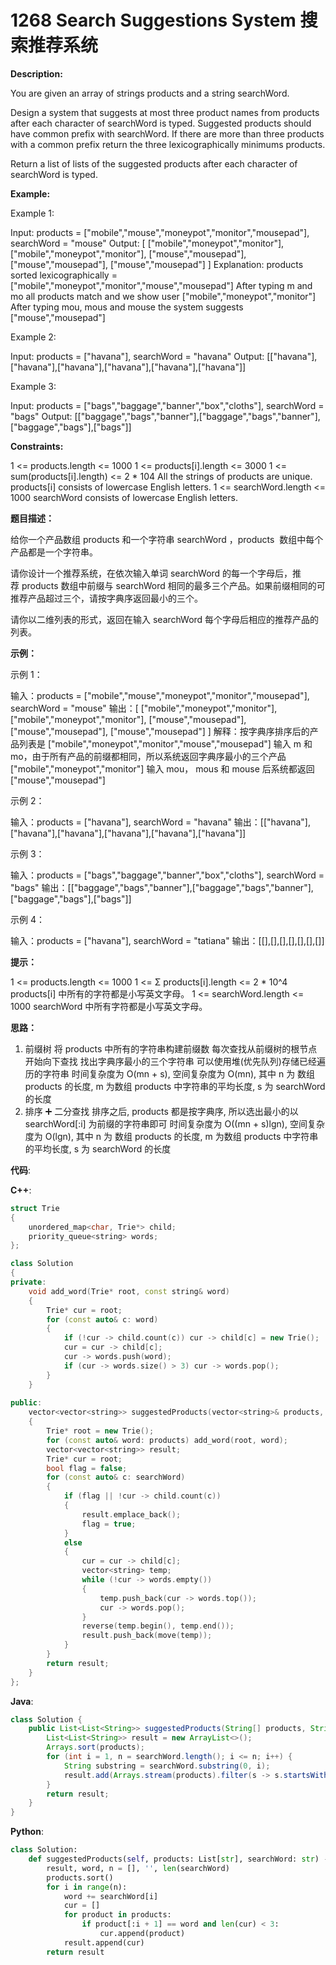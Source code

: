 # 1268 Search Suggestions System 搜索推荐系统

__Description:__

You are given an array of strings products and a string searchWord.

Design a system that suggests at most three product names from products after each character of searchWord is typed. Suggested products should have common prefix with searchWord. If there are more than three products with a common prefix return the three lexicographically minimums products.

Return a list of lists of the suggested products after each character of searchWord is typed.

__Example:__

Example 1:

Input: products = ["mobile","mouse","moneypot","monitor","mousepad"], searchWord = "mouse"
Output: [
["mobile","moneypot","monitor"],
["mobile","moneypot","monitor"],
["mouse","mousepad"],
["mouse","mousepad"],
["mouse","mousepad"]
]
Explanation: products sorted lexicographically = ["mobile","moneypot","monitor","mouse","mousepad"]
After typing m and mo all products match and we show user ["mobile","moneypot","monitor"]
After typing mou, mous and mouse the system suggests ["mouse","mousepad"]

Example 2:

Input: products = ["havana"], searchWord = "havana"
Output: [["havana"],["havana"],["havana"],["havana"],["havana"],["havana"]]

Example 3:

Input: products = ["bags","baggage","banner","box","cloths"], searchWord = "bags"
Output: [["baggage","bags","banner"],["baggage","bags","banner"],["baggage","bags"],["bags"]]

__Constraints:__

1 <= products.length <= 1000
1 <= products[i].length <= 3000
1 <= sum(products[i].length) <= 2 * 104
All the strings of products are unique.
products[i] consists of lowercase English letters.
1 <= searchWord.length <= 1000
searchWord consists of lowercase English letters.

__题目描述：__

给你一个产品数组 products 和一个字符串 searchWord ，products  数组中每个产品都是一个字符串。

请你设计一个推荐系统，在依次输入单词 searchWord 的每一个字母后，推荐 products 数组中前缀与 searchWord 相同的最多三个产品。如果前缀相同的可推荐产品超过三个，请按字典序返回最小的三个。

请你以二维列表的形式，返回在输入 searchWord 每个字母后相应的推荐产品的列表。

__示例：__

示例 1：

输入：products = ["mobile","mouse","moneypot","monitor","mousepad"], searchWord = "mouse"
输出：[
["mobile","moneypot","monitor"],
["mobile","moneypot","monitor"],
["mouse","mousepad"],
["mouse","mousepad"],
["mouse","mousepad"]
]
解释：按字典序排序后的产品列表是 ["mobile","moneypot","monitor","mouse","mousepad"]
输入 m 和 mo，由于所有产品的前缀都相同，所以系统返回字典序最小的三个产品 ["mobile","moneypot","monitor"]
输入 mou， mous 和 mouse 后系统都返回 ["mouse","mousepad"]

示例 2：

输入：products = ["havana"], searchWord = "havana"
输出：[["havana"],["havana"],["havana"],["havana"],["havana"],["havana"]]

示例 3：

输入：products = ["bags","baggage","banner","box","cloths"], searchWord = "bags"
输出：[["baggage","bags","banner"],["baggage","bags","banner"],["baggage","bags"],["bags"]]

示例 4：

输入：products = ["havana"], searchWord = "tatiana"
输出：[[],[],[],[],[],[],[]]

__提示：__

1 <= products.length <= 1000
1 <= Σ products[i].length <= 2 * 10^4
products[i] 中所有的字符都是小写英文字母。
1 <= searchWord.length <= 1000
searchWord 中所有字符都是小写英文字母。

__思路：__

1. 前缀树
将 products 中所有的字符串构建前缀数
每次查找从前缀树的根节点开始向下查找
找出字典序最小的三个字符串
可以使用堆(优先队列)存储已经遍历的字符串
时间复杂度为 O(mn + s), 空间复杂度为 O(mn), 其中 n 为 数组 products 的长度, m 为数组 products 中字符串的平均长度, s 为 searchWord 的长度
2. 排序 ➕ 二分查找
排序之后, products 都是按字典序, 所以选出最小的以 searchWord[:i] 为前缀的字符串即可
时间复杂度为 O((mn + s)lgn), 空间复杂度为 O(lgn), 其中 n 为 数组 products 的长度, m 为数组 products 中字符串的平均长度, s 为 searchWord 的长度

__代码__:

__C++__:

```C++
struct Trie 
{
    unordered_map<char, Trie*> child;
    priority_queue<string> words;
};

class Solution 
{
private:
    void add_word(Trie* root, const string& word) 
    {
        Trie* cur = root;
        for (const auto& c: word) 
        {
            if (!cur -> child.count(c)) cur -> child[c] = new Trie();
            cur = cur -> child[c];
            cur -> words.push(word);
            if (cur -> words.size() > 3) cur -> words.pop();
        }
    }
    
public:
    vector<vector<string>> suggestedProducts(vector<string>& products, string searchWord) 
    {
        Trie* root = new Trie();
        for (const auto& word: products) add_word(root, word);
        vector<vector<string>> result;
        Trie* cur = root;
        bool flag = false;
        for (const auto& c: searchWord) 
        {
            if (flag || !cur -> child.count(c)) 
            {
                result.emplace_back();
                flag = true;
            }
            else 
            {
                cur = cur -> child[c];
                vector<string> temp;
                while (!cur -> words.empty()) 
                {
                    temp.push_back(cur -> words.top());
                    cur -> words.pop();
                }
                reverse(temp.begin(), temp.end());
                result.push_back(move(temp));
            }
        }
        return result;
    }
};
```

__Java__:

```Java
class Solution {
    public List<List<String>> suggestedProducts(String[] products, String searchWord) {
        List<List<String>> result = new ArrayList<>();
        Arrays.sort(products);
        for (int i = 1, n = searchWord.length(); i <= n; i++) {
            String substring = searchWord.substring(0, i);
            result.add(Arrays.stream(products).filter(s -> s.startsWith(substring)).limit(3).collect(Collectors.toList()));
        }
        return result;
    }
}
```

__Python__:

```Python
class Solution:
    def suggestedProducts(self, products: List[str], searchWord: str) -> List[List[str]]:
        result, word, n = [], '', len(searchWord)
        products.sort()
        for i in range(n):
            word += searchWord[i]
            cur = []
            for product in products:
                if product[:i + 1] == word and len(cur) < 3:
                    cur.append(product)
            result.append(cur)
        return result
```
